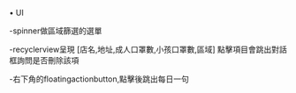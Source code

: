 • UI

-spinner做區域篩選的選單

-recyclerview呈現 [店名,地址,成人口罩數,小孩口罩數,區域] 點擊項目會跳出對話框詢問是否刪除該項

-右下角的floatingactionbutton,點擊後跳出每日一句
